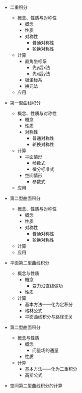 * 二重积分
	* 概念、性质与对称性
		* 概念
		* 性质
		* 对称性
			* 普通对称性
			* 轮换对称性
	* 计算
		* 直角坐标系
			* 先y后x法
			* 先x后y法
		* 极坐标系
		* 换元法
	* 应用

* 第一型曲线积分
	* 概念、性质与对称性
		* 概念
		* 性质
		* 对称性
			* 普通对称性
			* 轮换对称性
	* 计算
		* 平面情形
			* 参数式
			* 微分标准式
		* 空间情形
			* 参数式
	* 应用

* 第二型曲面积分
	* 概念、性质与对称性
		* 概念
		* 性质
		* 对称性
			* 普通对称性
			* 轮换对称性
	* 计算
	* 应用

* 平面第二型曲线积分
	* 概念与性质
		* 概念
			* 变力沿直线做功
		* 性质
	* 计算
		* 基本方法——化为定积分
		* 格林公式
		* 平面曲线积分与路径无关

* 第二型曲面积分
	* 概念与性质
		* 概念
			* 问量场的通量
		* 性质
	* 计算
		* 基本方法——化为二重积分
		* 高斯公式

* 空间第二型曲线积分的计算
